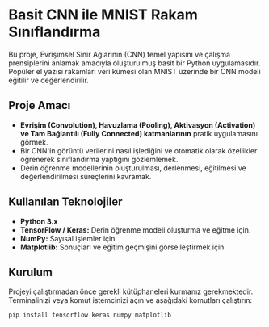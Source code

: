 # Basit CNN ile MNIST Rakam Sınıflandırma

Bu proje, Evrişimsel Sinir Ağlarının (CNN) temel yapısını ve çalışma prensiplerini anlamak amacıyla oluşturulmuş basit bir Python uygulamasıdır. Popüler el yazısı rakamları veri kümesi olan MNIST üzerinde bir CNN modeli eğitilir ve değerlendirilir.

## Proje Amacı

- **Evrişim (Convolution), Havuzlama (Pooling), Aktivasyon (Activation) ve Tam Bağlantılı (Fully Connected) katmanlarının** pratik uygulamasını görmek.
- Bir CNN'in görüntü verilerini nasıl işlediğini ve otomatik olarak özellikler öğrenerek sınıflandırma yaptığını gözlemlemek.
- Derin öğrenme modellerinin oluşturulması, derlenmesi, eğitilmesi ve değerlendirilmesi süreçlerini kavramak.

## Kullanılan Teknolojiler

- **Python 3.x**
- **TensorFlow / Keras:** Derin öğrenme modeli oluşturma ve eğitme için.
- **NumPy:** Sayısal işlemler için.
- **Matplotlib:** Sonuçları ve eğitim geçmişini görselleştirmek için.

## Kurulum

Projeyi çalıştırmadan önce gerekli kütüphaneleri kurmanız gerekmektedir. Terminalinizi veya komut istemcinizi açın ve aşağıdaki komutları çalıştırın:

```bash
pip install tensorflow keras numpy matplotlib
```
